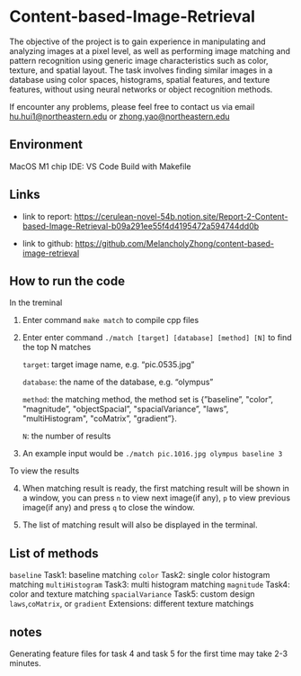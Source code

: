 # Content-based-Image-Retrieval

The objective of the project is to gain experience in manipulating and analyzing images at a pixel level, as well as performing image matching and pattern recognition using generic image characteristics such as color, texture, and spatial layout. The task involves finding similar images in a database using color spaces, histograms, spatial features, and texture features, without using neural networks or object recognition methods.

If encounter any problems, please feel free to contact us via email hu.hui1@northeastern.edu or zhong.yao@northeastern.edu

## Environment

MacOS M1 chip
IDE: VS Code
Build with Makefile

## Links

- link to report: https://cerulean-novel-54b.notion.site/Report-2-Content-based-Image-Retrieval-b09a291ee55f4d4195472a594744dd0b

- link to github: https://github.com/MelancholyZhong/content-based-image-retrieval

## How to run the code

In the treminal

1. Enter command `make match` to compile cpp files

2. Enter enter command `./match [target] [database] [method] [N]` to find the top N matches

   `target`: target image name, e.g. “pic.0535.jpg”

   `database`: the name of the database, e.g. “olympus”

   `method`: the matching method, the method set is {”baseline”, "color”, "magnitude”, "objectSpacial”, "spacialVariance”, "laws”, "multiHistogram", "coMatrix”, "gradient”}.

   `N`: the number of results

3. An example input would be `./match pic.1016.jpg olympus baseline 3`

To view the results

4. When matching result is ready, the first matching result will be shown in a window, you can press `n` to view next image(if any), `p` to view previous image(if any) and press `q` to close the window.

5. The list of matching result will also be displayed in the terminal.

## List of methods

`baseline` Task1: baseline matching
`color` Task2: single color histogram matching
`multiHistogram` Task3: multi histogram matching
`magnitude` Task4: color and texture matching
`spacialVariance` Task5: custom design
`laws`,`coMatrix`, or `gradient` Extensions: different texture matchings

## notes

Generating feature files for task 4 and task 5 for the first time may take 2-3 minutes.
